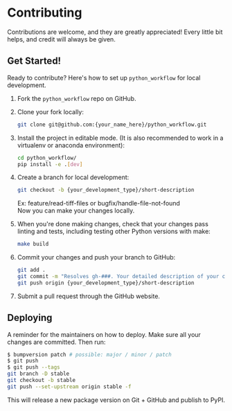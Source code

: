 # Contributing

Contributions are welcome, and they are greatly appreciated! Every little bit
helps, and credit will always be given.

## Get Started!
Ready to contribute? Here's how to set up `python_workflow` for local development.

1. Fork the `python_workflow` repo on GitHub.

2. Clone your fork locally:

    ```bash
    git clone git@github.com:{your_name_here}/python_workflow.git
    ```

3. Install the project in editable mode. (It is also recommended to work in a
virtualenv or anaconda environment):

    ```bash
    cd python_workflow/
    pip install -e .[dev]
    ```

4. Create a branch for local development:

    ```bash
    git checkout -b {your_development_type}/short-description
    ```

    Ex: feature/read-tiff-files or bugfix/handle-file-not-found<br>
    Now you can make your changes locally.

5. When you're done making changes, check that your changes pass linting and
   tests, including testing other Python versions with make:

    ```bash
    make build
    ```

6. Commit your changes and push your branch to GitHub:

    ```bash
    git add .
    git commit -m "Resolves gh-###. Your detailed description of your changes."
    git push origin {your_development_type}/short-description
    ```

7. Submit a pull request through the GitHub website.

## Deploying

A reminder for the maintainers on how to deploy.
Make sure all your changes are committed.
Then run:

```bash
$ bumpversion patch # possible: major / minor / patch
$ git push
$ git push --tags
git branch -D stable
git checkout -b stable
git push --set-upstream origin stable -f
```

This will release a new package version on Git + GitHub and publish to PyPI.

